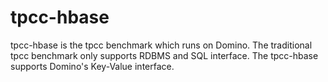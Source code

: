 tpcc-hbase
==========

tpcc-hbase is the tpcc benchmark which runs on Domino. The traditional tpcc benchmark only supports RDBMS and SQL interface. The tpcc-hbase supports Domino's Key-Value interface.
